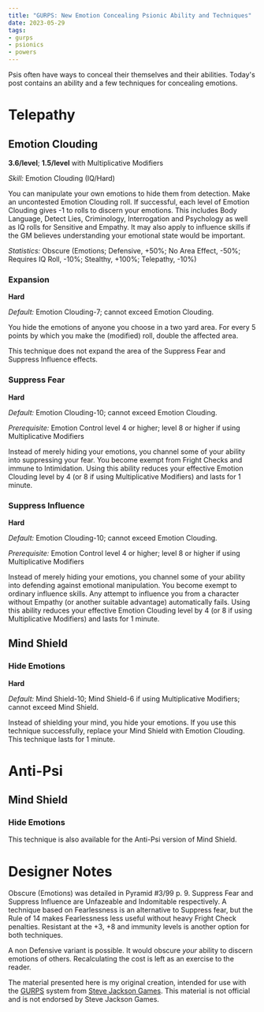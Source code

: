 ```yaml
---
title: "GURPS: New Emotion Concealing Psionic Ability and Techniques"
date: 2023-05-29
tags:
- gurps
- psionics
- powers
---
```


Psis often have ways to conceal their themselves and their abilities. Today's post contains an ability and a few techniques for concealing emotions.

# Telepathy
## Emotion Clouding
**3.6/level**; **1.5/level** with Multiplicative Modifiers

_Skill:_ Emotion Clouding (IQ/Hard)

You can manipulate your own emotions to hide them from detection. Make an uncontested Emotion Clouding roll. If successful, each level of Emotion Clouding gives -1 to rolls to discern your emotions. This includes Body Language, Detect Lies, Criminology, Interrogation and Psychology as well as IQ rolls for Sensitive and Empathy. It may also apply to influence skills if the GM believes understanding your emotional state would be important.

_Statistics:_ Obscure (Emotions; Defensive, +50%; No Area Effect, -50%; Requires IQ Roll, -10%; Stealthy, +100%; Telepathy, -10%)

### Expansion
**Hard**

_Default:_ Emotion Clouding-7; cannot exceed Emotion Clouding.

You hide the emotions of anyone you choose in a two yard area. For every 5 points by which you make the (modified) roll, double the affected area.

This technique does not expand the area of the Suppress Fear and Suppress Influence effects.

### Suppress Fear
**Hard**

_Default:_ Emotion Clouding-10; cannot exceed Emotion Clouding.

_Prerequisite:_ Emotion Control level 4 or higher; level 8 or higher if using Multiplicative Modifiers

Instead of merely hiding your emotions, you channel some of your ability into suppressing your fear. You become exempt from Fright Checks and immune to Intimidation. Using this ability reduces your effective Emotion Clouding level by 4 (or 8 if using Multiplicative Modifiers) and lasts for 1 minute.

### Suppress Influence
**Hard**

_Default:_ Emotion Clouding-10; cannot exceed Emotion Clouding.

_Prerequisite:_ Emotion Control level 4 or higher; level 8 or higher if using Multiplicative Modifiers

Instead of merely hiding your emotions, you channel some of your ability into defending against emotional manipulation. You become exempt to ordinary influence skills. Any attempt to influence you from a character without Empathy (or another suitable advantage) automatically fails. Using this ability reduces your effective Emotion Clouding level by 4 (or 8 if using Multiplicative Modifiers) and lasts for 1 minute.

## Mind Shield
### Hide Emotions
**Hard**

_Default:_ Mind Shield-10; Mind Shield-6 if using Multiplicative Modifiers; cannot exceed Mind Shield.

Instead of shielding your mind, you hide your emotions. If you use this technique successfully, replace your Mind Shield with Emotion Clouding. This technique lasts for 1 minute.

# Anti-Psi
## Mind Shield
### Hide Emotions

This technique is also available for the Anti-Psi version of Mind Shield.

# Designer Notes
Obscure (Emotions) was detailed in Pyramid #3/99 p. 9. Suppress Fear and Suppress Influence are Unfazeable and Indomitable respectively. A technique based on Fearlessness is an alternative to Suppress fear, but the Rule of 14 makes Fearlessness less useful without heavy Fright Check penalties. Resistant at the +3, +8 and immunity levels is another option for both techniques.

A non Defensive variant is possible. It would obscure _your_ ability to discern emotions of others. Recalculating the cost is left as an exercise to the reader.

The material presented here is my original creation, intended for use with the [GURPS](https://www.sjgames.com/gurps/) system from [Steve Jackson Games](https://www.sjgames.com/). This material is not official and is not endorsed by Steve Jackson Games.
